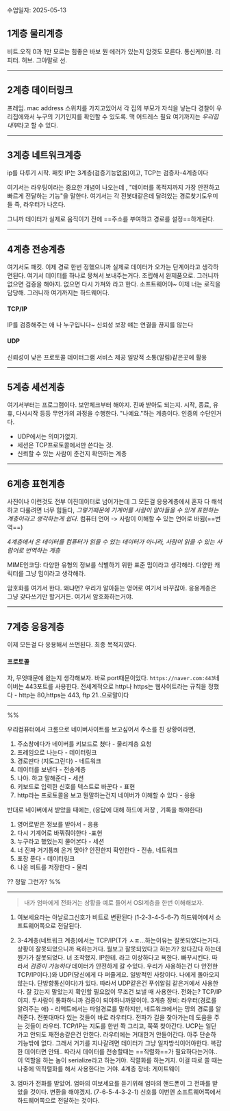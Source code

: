 수업일자: 2025-05-13

## 1계층 물리계층

비트.오직 0과 1만 모르는 힘좋은 바보
뭔 에러가 있는지 암것도 모른다.
통신케이블. 리피터. 허브. 그야말로 선.


---

## 2계층 데이터링크

프레임. mac address
스위치를 가지고있어서 각 집의 부모가 자식을 낳는다
경찰이 우리집에와서 누구의 기기인지를 확인할 수 있도록. 맥 어드레스 필요
여기까지는 *우리집 내부*라고 할 수 있다.


---


## 3계층 네트워크계층

ip를 다루기 시작. 패킷
IP는 3계층(검증기능없음)이고,   TCP는 검증자-4계층이다

여기서는 라우팅이라는 중요한 개념이 나오는데 , "데이터를 목적지까지 가장 안전하고 빠르게 전달하는 기능"을 말한다. 여기서는 각 전봇대같은데 달려있는 경로찾기도우미들 즉, 라우터가 나온다.

그니까 데이터가 실제로 움직이기 전에 ==주소를 부여하고 경로를 설정==하게된다.


---


## 4계층 전송계층

여기서도 패킷.
이제 경로 한번 정했으니까 실제로 데이터가 오가는 단계이라고 생각하면된다. 
여기서 데이터를 하나로 뭉쳐서 보내주는거다. 조립해서 완제품으로.
그러니까 없으면 검증을 해야지.
없으면 다시 가져와 라고 한다. 
소프트웨어야~ 이제 너는 로직을 담당해. 
그러니까 여기까지는 하드웨어다.

#### TCP/IP
IP를 검증해주는 애
나 누구입니다~
신뢰성 보장
얘는 연결을 끊지를 않는다

#### UDP
신뢰성이 낮은 프로토콜
데이터그램 서비스 제공
일방적 소통(알림)같은곳에 활용


---



## 5계층 세션계층

여기서부터는 프로그램이다.
보안체크부터 해야지. 진짜 받아도 되는지.
시작, 종료, 유휴, 다시시작 등등 무언가의 과정을 수행한다.
"나예요."하는 계층이다. 인증의 수단인거다.
- UDP에서는 의미가없지. 
- 세션은 TCP프로토콜에서만 쓴다는 것.
- 신뢰할 수 있는 사람이 준건지 확인하는 계층


---


## 6계층 표현계층

사진이나 이런것도 전부 이진데이터로 넘어가는데 그 모든걸 응용계층에서 혼자 다 해석하고 다룰려면 너무 힘들다, *그렇기때문에 기계어를 사람이 알아들을 수 있게 표현하는 계층이라고 생각하는게 쉽다.*
컴퓨터 언어 -> 사람이 이해할 수 있는 언어로 바뀜(==번역==)

*4계층에서 온 데이터를 컴퓨터가 읽을 수 있는 데이터가 아니라, 사람이 읽을 수 있는 사람어로 번역하는 계층*

MIME인코딩: 다양한 유형의 정보를 식별하기 위한 표준
밈이라고 생각해라. 다양한 캐릭터를 그냥 밈이라고 생각해라. 

암호화를 여기서 한다. 왜냐면? 우리가 알아듣는 영어로 여기서 바꾸잖아. 
응용계층은 그냥 갖다쓰기만 할거거든. 여기서 암호화하는거야.


---


## 7계층 응용계층

이제 모든걸 다 응용해서 쓰면된다.
최종 목적지였다. 

#### 프로토콜

자, 무엇때문에 왔는지 생각해보자. 바로 port때문이었다.
`https://naver.com:443`네이버는 443포트를 사용한다.
전세계적으로 http나 https는 웹사이트라는 규칙을 정했다 - http는 80,https는 443, ftp 21..으로말이다



---

%% 

우리컴퓨터에서 크롬으로 네이버사이트를 보고싶어서 주소를 친 상황이라면, 

1. 주소창에다가 네이버를 키보드로 쳤다 - 물리계층 요청
2. 프레임으로 나눈다 - 데이터링크 
3. 경로딴다 (지도그린다) - 네트워크
4. 데이터를 보낸다 - 전송계층
5. 나야. 하고 말해준다 - 세션
6. 키보드로 입력한 신호를 텍스트로 바꾼다 - 표현
7. http라는 프로토콜을 보고 뭔말하는건지 네이버가 이해할 수 있다 - 응용

반대로 네이버에서 받았을 때에는,
(응답에 대해 하드에 저장 , 기록을 해야한다)

1. 영어로받은 정보를 받아서 - 응용
2. 다시 기계어로 바꿔줘야한다 -표현
3. 누구라고 했었는지 물어본다 - 세션
4. 너 진짜 거기통해 온거 맞아? 안전한지 확인한다 - 전송, 네트워크
5. 포장 푼다 - 데이터링크
6. 나온 비트를 저장한다 - 물리

?? 정말 그런가?  %%



---




>내가 엄마에게 전화거는 상황을 예로 들어서 OSI계층을 한번 이해해보자.

1. 여보세요라는 아날로그신호가 비트로 변환된다 (1-2-3-4-5-6-7) 하드웨어에서 소프트웨어쪽으로 전달된다. 

2. 3-4계층(네트워크 계층)에서는 TCP/IP(T가 ㅅㅍ...하는이유는 잘못되었다는거다. 상황이 잘못되었으니까 욕하는거다. 뭘보고 잘못되었다고 하는가? 왔다갔다 하는데 뭔가가 잘못되었다. 너 조작했지. IP한테. 라고 이상하다고 욕한다. 빠꾸시킨다. 따라서 *검증이 가능하다* 데이터가 안전하게 갈 수있다. 우리가 사용하는건 다 안전한 TCP/IP이다.)와 UDP(당신에게 다 퍼줄게요. 일방적인 사랑이다. 나에게 돌아오지않는다. 단방향통신이다)가 있다. 따라서 UDP같은건 푸쉬알림 같은거에서 사용한다. 잘 갔는지 말았는지 확인할 필요없이 무조건 보낼 때 사용한다. 
	전화는? TCP/IP이지. 두사람이 통화하니까 검증이 되야하니까말이야.
	3계층 장비:  라우터(경로를 알려주는 애) - 리액트에서는 파일경로를 말하지만, 네트워크에서는 망의 경로를 알려준다. 전봇대마다 있는 것들이 바로 라우터다. 전파가 길을 찾아가는데 도움을 주는 것들이 라우터. TCP/IP는 지도를 한번 쫙 그리고, 쭉쭉 찾아간다. UCP는 일단 가고 안되도 재전송같은건 안한다. 라우터에는 거대한거 안들어간다. 아주 단순하 기능밖에 없다. 그래서 거기를 지나갈려면 데이터가 그냥 일자방식이어야한다. 복잡한 데이터면 안돼.. 따라서 데이터를 전송할때는 ==직렬화==가 필요하다는거야.. 이 역할을 하는 놈이 serialize라고 하는거야. 직렬화를 하는거지. 이걸 따로 쓸 때는 나중에 역직렬화를 해서 사용한다는 거야. 
	4계층 장비:  게이트웨이 

3. 엄마가 전화를 받았어. 엄마의 여보세요를 듣기위해 엄마의 핸드폰이 그 전파를 받았을 것이다. 변환을 해야겠지. (7-6-5-4-3-2-1) 신호를 이번엔 소프트웨어쪽에서 하드웨어쪽으로 전달하는 것이다.



